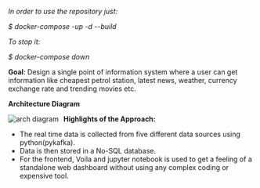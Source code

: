 <i>In order to use the repository just:

 $ docker-compose -up -d --build

To stop it:
 
 $ docker-compose down
 </i>
 
<strong>Goal</strong>: Design a single point of information system where a user can get information like cheapest petrol station, latest news, weather, currency exchange rate and trending movies etc.

<strong>Architecture Diagram</strong>

<img src="https://i.imgur.com/uIVCHe7.png"
     alt= "arch diagram"
     style="float:left;margin-right:10px;"/>


<p><strong>Highlights of the Approach:</strong></p>
<ul>
<li>The real time data is collected from five different data sources using python(pykafka).</li>
<li>Data is then stored in a No-SQL database.</li>
<li>For the frontend, Voila and jupyter notebook is used to get a feeling of a standalone web dashboard without using any complex coding or expensive tool.</li>
</ul>
